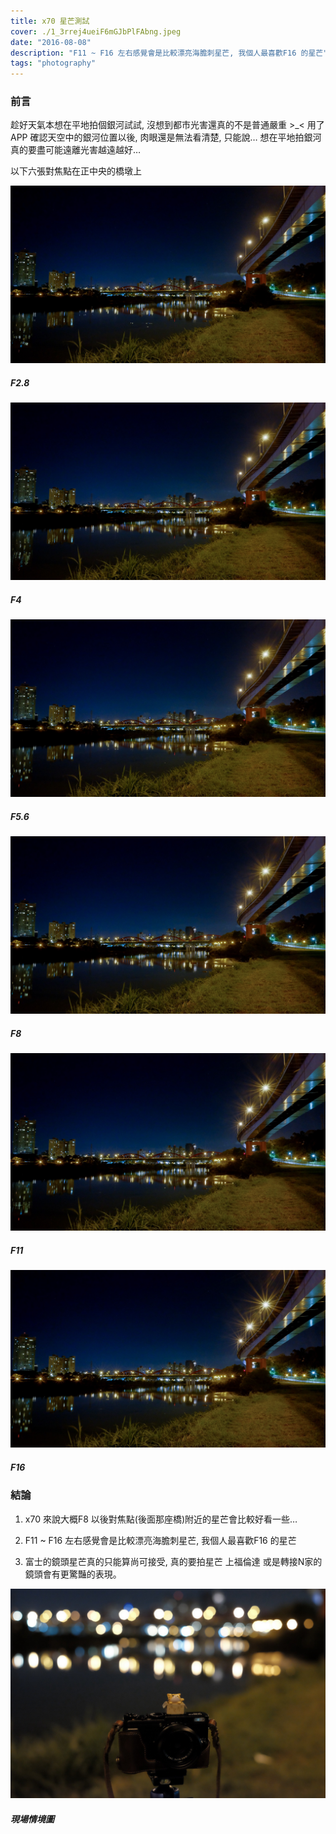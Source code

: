 ```yaml
---
title: x70 星芒測試
cover: ./1_3rrej4ueiF6mGJbPlFAbng.jpeg
date: "2016-08-08"
description: "F11 ~ F16 左右感覺會是比較漂亮海膽刺星芒, 我個人最喜歡F16 的星芒"
tags: "photography"
---
```

### 前言

趁好天氣本想在平地拍個銀河試試, 沒想到都市光害還真的不是普通嚴重 >_<
用了APP 確認天空中的銀河位置以後, 肉眼還是無法看清楚, 只能說… 想在平地拍銀河真的要盡可能遠離光害越遠越好…

以下六張對焦點在正中央的橋墩上

![F2.8](./1_HldUJWS3nm3D86sSPvf8IA.jpeg)
##### F2.8

![F4](./1_mr2LFbiEFPFwoTHup0t6KQ.jpeg)
##### F4

![F5.6](./1_XUojU7grHuo1U8AofckABQ.jpeg)
##### F5.6

![F8](./1_gtMkfT6CU3svmUpMi5W2aQ.jpeg)
##### F8

![F11](./1_b42u66vY7J9ArSUCMfLFyQ.jpeg)
##### F11

![F16](./1_WB_Qsoun1gmghM5ixzdH5g.jpeg)
##### F16

### 結論

1. x70 來說大概F8 以後對焦點(後面那座橋)附近的星芒會比較好看一些…

1. F11 ~ F16 左右感覺會是比較漂亮海膽刺星芒, 我個人最喜歡F16 的星芒

1. 富士的鏡頭星芒真的只能算尚可接受, 真的要拍星芒 上福倫達 或是轉接N家的鏡頭會有更驚豔的表現。

![現場情境圖](./1_3rrej4ueiF6mGJbPlFAbng.jpeg)
##### 現場情境圖
